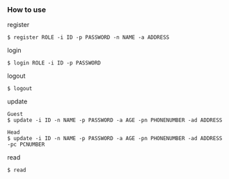 ### How to use

register

```
$ register ROLE -i ID -p PASSWORD -n NAME -a ADDRESS
```

login

```
$ login ROLE -i ID -p PASSWORD
```

logout

```
$ logout
```

update

```
Guest
$ update -i ID -n NAME -p PASSWORD -a AGE -pn PHONENUMBER -ad ADDRESS

Head
$ update -i ID -n NAME -p PASSWORD -a AGE -pn PHONENUMBER -ad ADDRESS -pc PCNUMBER
```

read

```
$ read
```